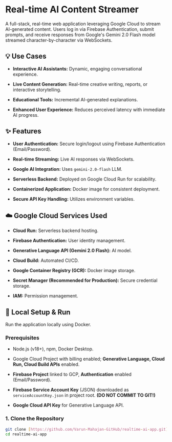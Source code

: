 # Real-time AI Content Streamer

A full-stack, real-time web application leveraging Google Cloud to stream AI-generated content. Users log in via Firebase Authentication, submit prompts, and receive responses from Google's Gemini 2.0 Flash model streamed character-by-character via WebSockets.

## 💡 Use Cases

* **Interactive AI Assistants:** Dynamic, engaging conversational experience.

* **Live Content Generation:** Real-time creative writing, reports, or interactive storytelling.

* **Educational Tools:** Incremental AI-generated explanations.

* **Enhanced User Experience:** Reduces perceived latency with immediate AI progress.

## ✨ Features

* **User Authentication:** Secure login/logout using Firebase Authentication (Email/Password).

* **Real-time Streaming:** Live AI responses via WebSockets.

* **Google AI Integration:** Uses `gemini-2.0-flash` LLM.

* **Serverless Backend:** Deployed on Google Cloud Run for scalability.

* **Containerized Application:** Docker image for consistent deployment.

* **Secure API Key Handling:** Utilizes environment variables.

## ☁️ Google Cloud Services Used

* **Cloud Run:** Serverless backend hosting.

* **Firebase Authentication:** User identity management.

* **Generative Language API (Gemini 2.0 Flash):** AI model.

* **Cloud Build:** Automated CI/CD.

* **Google Container Registry (GCR):** Docker image storage.

* **Secret Manager (Recommended for Production):** Secure credential storage.

* **IAM:** Permission management.

## 🚀 Local Setup & Run

Run the application locally using Docker.

### Prerequisites

* Node.js (v18+), npm, Docker Desktop.

* Google Cloud Project with billing enabled; **Generative Language, Cloud Run, Cloud Build APIs** enabled.

* **Firebase Project** linked to GCP, **Authentication** enabled (Email/Password).

* **Firebase Service Account Key** (JSON) downloaded as `serviceAccountKey.json` in project root. **(DO NOT COMMIT TO GIT!)**

* **Google Cloud API Key** for Generative Language API.

### 1. Clone the Repository

```bash
git clone [https://github.com/Varun-Mahajan-GitHub/realtime-ai-app.git](https://github.com/Varun-Mahajan-GitHub/realtime-ai-app.git)
cd realtime-ai-app